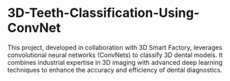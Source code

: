 # 3D-Teeth-Classification-Using-ConvNet
This project, developed in collaboration with 3D Smart Factory, leverages convolutional neural networks (ConvNets) to classify 3D dental models. It combines industrial expertise in 3D imaging with advanced deep learning techniques to enhance the accuracy and efficiency of dental diagnostics.
